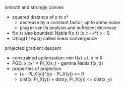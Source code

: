 smooth and strongly convex
- squared distance of x to x*
    - decrease by a constant factor, up to some noise
    - plug in vanilla analysis and sufficient decrease
- f(x_t) also bounded: Nabla f(x_t) (x_t - x*) >= 0
- O(log(1 / eps)) called linear convergence

projected gradient descent
- constrained optimization: min f(x) s.t. x in X
- PGD: x_t+1 = Pi_X(x_t - gamma Nabla f(x_t))
- properties of projection
    - (x - Pi_X(y))^t(y - Pi_X(y)) <= 0
    - dist(x, Pi_X(y)) + dist(y, Pi_X(y)) <= dist(x, y)